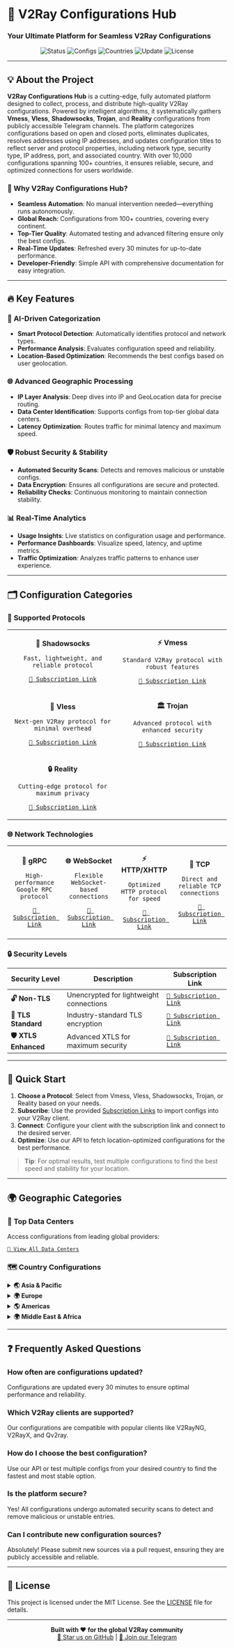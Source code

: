 # 🚀 V2Ray Configurations Hub
### Your Ultimate Platform for Seamless V2Ray Configurations

<div align="center">

![Status](https://img.shields.io/badge/Status-Active-brightgreen?style=for-the-badge&logo=github)
![Configs](https://img.shields.io/badge/Configs-10K+-blueviolet?style=for-the-badge&logo=v2ray)
![Countries](https://img.shields.io/badge/Countries-100+-orange?style=for-the-badge&logo=globe)
![Update](https://img.shields.io/badge/Auto%20Update-24/7-teal?style=for-the-badge&logo=refresh)
![License](https://img.shields.io/badge/License-MIT-blue?style=for-the-badge&logo=mit)

</div>

---

## 💡 About the Project

**V2Ray Configurations Hub** is a cutting-edge, fully automated platform designed to collect, process, and distribute high-quality V2Ray configurations. Powered by intelligent algorithms, it systematically gathers **Vmess**, **Vless**, **Shadowsocks**, **Trojan**, and **Reality** configurations from publicly accessible Telegram channels. The platform categorizes configurations based on open and closed ports, eliminates duplicates, resolves addresses using IP addresses, and updates configuration titles to reflect server and protocol properties, including network type, security type, IP address, port, and associated country. With over 10,000 configurations spanning 100+ countries, it ensures reliable, secure, and optimized connections for users worldwide.

### 🎯 Why V2Ray Configurations Hub?
- **Seamless Automation**: No manual intervention needed—everything runs autonomously.
- **Global Reach**: Configurations from 100+ countries, covering every continent.
- **Top-Tier Quality**: Automated testing and advanced filtering ensure only the best configs.
- **Real-Time Updates**: Refreshed every 30 minutes for up-to-date performance.
- **Developer-Friendly**: Simple API with comprehensive documentation for easy integration.

---

## 🔥 Key Features

### 🎨 **AI-Driven Categorization**
- **Smart Protocol Detection**: Automatically identifies protocol and network types.
- **Performance Analysis**: Evaluates configuration speed and reliability.
- **Location-Based Optimization**: Recommends the best configs based on user geolocation.

### 🌐 **Advanced Geographic Processing**
- **IP Layer Analysis**: Deep dives into IP and GeoLocation data for precise routing.
- **Data Center Identification**: Supports configs from top-tier global data centers.
- **Latency Optimization**: Routes traffic for minimal latency and maximum speed.

### 🛡️ **Robust Security & Stability**
- **Automated Security Scans**: Detects and removes malicious or unstable configs.
- **Data Encryption**: Ensures all configurations are secure and protected.
- **Reliability Checks**: Continuous monitoring to maintain connection stability.

### 📊 **Real-Time Analytics**
- **Usage Insights**: Live statistics on configuration usage and performance.
- **Performance Dashboards**: Visualize speed, latency, and uptime metrics.
- **Traffic Optimization**: Analyzes traffic patterns to enhance user experience.

---

## 🗂️ Configuration Categories

### 🔧 **Supported Protocols**
<table>
<tr>
<td align="center">

**🔐 Shadowsocks**
```
Fast, lightweight, and reliable protocol
```
[`📡 Subscription Link`](https://raw.githubusercontent.com/PlanAsli/configs-collector-v2ray/refs/heads/main/sub/protocols/shadowsocks.txt)

</td>
<td align="center">

**⚡ Vmess**
```
Standard V2Ray protocol with robust features
```
[`📡 Subscription Link`](https://raw.githubusercontent.com/PlanAsli/configs-collector-v2ray/refs/heads/main/sub/protocols/vmess.txt)

</td>
</tr>
<tr>
<td align="center">

**🚀 Vless**
```
Next-gen V2Ray protocol for minimal overhead
```
[`📡 Subscription Link`](https://raw.githubusercontent.com/PlanAsli/configs-collector-v2ray/refs/heads/main/sub/protocols/vless.txt)

</td>
<td align="center">

**🏛️ Trojan**
```
Advanced protocol with enhanced security
```
[`📡 Subscription Link`](https://raw.githubusercontent.com/PlanAsli/configs-collector-v2ray/refs/heads/main/sub/protocols/trojan.txt)

</td>
</tr>
<tr>
<td align="center">

**🔒 Reality**
```
Cutting-edge protocol for maximum privacy
```
[`📡 Subscription Link`](https://raw.githubusercontent.com/PlanAsli/configs-collector-v2ray/refs/heads/main/sub/protocols/reality.txt)

</td>
<td align="center"></td>
</tr>
</table>

### 🌐 **Network Technologies**
<table>
<tr>
<td align="center">

**🔄 gRPC**
```
High-performance Google RPC protocol
```
[`📡 Subscription Link`](https://raw.githubusercontent.com/PlanAsli/configs-collector-v2ray/refs/heads/main/sub/networks/grpc.txt)

</td>
<td align="center">

**🌐 WebSocket**
```
Flexible WebSocket-based connections
```
[`📡 Subscription Link`](https://raw.githubusercontent.com/PlanAsli/configs-collector-v2ray/refs/heads/main/sub/networks/ws.txt)

</td>
<td align="center">

**⚡ HTTP/XHTTP**
```
Optimized HTTP protocol for speed
```
[`📡 Subscription Link`](https://raw.githubusercontent.com/PlanAsli/configs-collector-v2ray/refs/heads/main/sub/networks/xhttp.txt)

</td>
<td align="center">

**🔗 TCP**
```
Direct and reliable TCP connections
```
[`📡 Subscription Link`](https://raw.githubusercontent.com/PlanAsli/configs-collector-v2ray/refs/heads/main/sub/networks/tcp.txt)

</td>
</tr>
</table>

### 🔒 **Security Levels**
| Security Level | Description | Subscription Link |
|----------------|-------------|-------------------|
| **🔓 Non-TLS** | Unencrypted for lightweight connections | [`📡 Subscription Link`](https://raw.githubusercontent.com/PlanAsli/configs-collector-v2ray/refs/heads/main/sub/security/nontls.txt) |
| **🔐 TLS Standard** | Industry-standard TLS encryption | [`📡 Subscription Link`](https://raw.githubusercontent.com/PlanAsli/configs-collector-v2ray/refs/heads/main/sub/security/tls.txt) |
| **🛡️ XTLS Enhanced** | Advanced XTLS for maximum security | [`📡 Subscription Link`](https://raw.githubusercontent.com/PlanAsli/configs-collector-v2ray/refs/heads/main/sub/security/xtls.txt) |

---

## 🚀 Quick Start

1. **Choose a Protocol**: Select from Vmess, Vless, Shadowsocks, Trojan, or Reality based on your needs.
2. **Subscribe**: Use the provided [Subscription Links](#configuration-categories) to import configs into your V2Ray client.
3. **Connect**: Configure your client with the subscription link and connect to the desired server.
4. **Optimize**: Use our API to fetch location-optimized configurations for the best performance.

> **Tip**: For optimal results, test multiple configurations to find the best speed and stability for your location.

---

## 🌍 Geographic Categories

### 🏢 **Top Data Centers**
Access configurations from leading global providers:

[`🔗 View All Data Centers`](https://github.com/PlanAsli/configs-collector-v2ray/tree/main/sub/datacenters)

### 🗺️ **Country Configurations**

<details>
<summary><strong>🌏 Asia & Pacific</strong></summary>

| Country | Code | Subscription Link | Country | Code | Subscription Link |
|---------|------|-------------------|---------|------|-------------------|
| 🇦🇫 Afghanistan | AF | [`📡 Subscription Link`](https://raw.githubusercontent.com/PlanAsli/configs-collector-v2ray/refs/heads/main/sub/countries/AF.txt) | 🇦🇺 Australia | AU | [`📡 Subscription Link`](https://raw.githubusercontent.com/PlanAsli/configs-collector-v2ray/refs/heads/main/sub/countries/AU.txt) |
| 🇧🇩 Bangladesh | BD | [`📡 Subscription Link`](https://raw.githubusercontent.com/PlanAsli/configs-collector-v2ray/refs/heads/main/sub/countries/BD.txt) | 🇧🇹 Bhutan | BT | [`📡 Subscription Link`](https://raw.githubusercontent.com/PlanAsli/configs-collector-v2ray/refs/heads/main/sub/countries/BT.txt) |
| 🇰🇭 Cambodia | KH | [`📡 Subscription Link`](https://raw.githubusercontent.com/PlanAsli/configs-collector-v2ray/refs/heads/main/sub/countries/KH.txt) | 🇨🇳 China | CN | [`📡 Subscription Link`](https://raw.githubusercontent.com/PlanAsli/configs-collector-v2ray/refs/heads/main/sub/countries/CN.txt) |
| 🇭🇰 Hong Kong | HK | [`📡 Subscription Link`](https://raw.githubusercontent.com/PlanAsli/configs-collector-v2ray/refs/heads/main/sub/countries/HK.txt) | 🇮🇳 India | IN | [`📡 Subscription Link`](https://raw.githubusercontent.com/PlanAsli/configs-collector-v2ray/refs/heads/main/sub/countries/IN.txt) |
| 🇮🇩 Indonesia | ID | [`📡 Subscription Link`](https://raw.githubusercontent.com/PlanAsli/configs-collector-v2ray/refs/heads/main/sub/countries/ID.txt) | 🇮🇷 Iran | IR | [`📡 Subscription Link`](https://raw.githubusercontent.com/PlanAsli/configs-collector-v2ray/refs/heads/main/sub/countries/IR.txt) |
| 🇯🇵 Japan | JP | [`📡 Subscription Link`](https://raw.githubusercontent.com/PlanAsli/configs-collector-v2ray/refs/heads/main/sub/countries/JP.txt) | 🇰🇿 Kazakhstan | KZ | [`📡 Subscription Link`](https://raw.githubusercontent.com/PlanAsli/configs-collector-v2ray/refs/heads/main/sub/countries/KZ.txt) |
| 🇰🇬 Kyrgyzstan | KG | [`📡 Subscription Link`](https://raw.githubusercontent.com/PlanAsli/configs-collector-v2ray/refs/heads/main/sub/countries/KG.txt) | 🇰🇷 South Korea | KR | [`📡 Subscription Link`](https://raw.githubusercontent.com/PlanAsli/configs-collector-v2ray/refs/heads/main/sub/countries/KR.txt) |
| 🇲🇴 Macau | MO | [`📡 Subscription Link`](https://raw.githubusercontent.com/PlanAsli/configs-collector-v2ray/refs/heads/main/sub/countries/MO.txt) | 🇲🇾 Malaysia | MY | [`📡 Subscription Link`](https://raw.githubusercontent.com/PlanAsli/configs-collector-v2ray/refs/heads/main/sub/countries/MY.txt) |
| 🇲🇳 Mongolia | MN | [`📡 Subscription Link`](https://raw.githubusercontent.com/PlanAsli/configs-collector-v2ray/refs/heads/main/sub/countries/MN.txt) | 🇲🇲 Myanmar | MM | [`📡 Subscription Link`](https://raw.githubusercontent.com/PlanAsli/configs-collector-v2ray/refs/heads/main/sub/countries/MM.txt) |
| 🇳🇵 Nepal | NP | [`📡 Subscription Link`](https://raw.githubusercontent.com/PlanAsli/configs-collector-v2ray/refs/heads/main/sub/countries/NP.txt) | 🇳🇿 New Zealand | NZ | [`📡 Subscription Link`](https://raw.githubusercontent.com/PlanAsli/configs-collector-v2ray/refs/heads/main/sub/countries/NZ.txt) |
| 🇵🇰 Pakistan | PK | [`📡 Subscription Link`](https://raw.githubusercontent.com/PlanAsli/configs-collector-v2ray/refs/heads/main/sub/countries/PK.txt) | 🇵🇭 Philippines | PH | [`📡 Subscription Link`](https://raw.githubusercontent.com/PlanAsli/configs-collector-v2ray/refs/heads/main/sub/countries/PH.txt) |
| 🇸🇬 Singapore | SG | [`📡 Subscription Link`](https://raw.githubusercontent.com/PlanAsli/configs-collector-v2ray/refs/heads/main/sub/countries/SG.txt) | 🇹🇭 Thailand | TH | [`📡 Subscription Link`](https://raw.githubusercontent.com/PlanAsli/configs-collector-v2ray/refs/heads/main/sub/countries/TH.txt) |
| 🇹🇼 Taiwan | TW | [`📡 Subscription Link`](https://raw.githubusercontent.com/PlanAsli/configs-collector-v2ray/refs/heads/main/sub/countries/TW.txt) | 🇺🇿 Uzbekistan | UZ | [`📡 Subscription Link`](https://raw.githubusercontent.com/PlanAsli/configs-collector-v2ray/refs/heads/main/sub/countries/UZ.txt) |
| 🇻🇳 Vietnam | VN | [`📡 Subscription Link`](https://raw.githubusercontent.com/PlanAsli/configs-collector-v2ray/refs/heads/main/sub/countries/VN.txt) |

</details>

<details>
<summary><strong>🌍 Europe</strong></summary>

| Country | Code | Subscription Link | Country | Code | Subscription Link |
|---------|------|-------------------|---------|------|-------------------|
| 🇦🇱 Albania | AL | [`📡 Subscription Link`](https://raw.githubusercontent.com/PlanAsli/configs-collector-v2ray/refs/heads/main/sub/countries/AL.txt) | 🇦🇲 Armenia | AM | [`📡 Subscription Link`](https://raw.githubusercontent.com/PlanAsli/configs-collector-v2ray/refs/heads/main/sub/countries/AM.txt) |
| 🇦🇹 Austria | AT | [`📡 Subscription Link`](https://raw.githubusercontent.com/PlanAsli/configs-collector-v2ray/refs/heads/main/sub/countries/AT.txt) | 🇦🇿 Azerbaijan | AZ | [`📡 Subscription Link`](https://raw.githubusercontent.com/PlanAsli/configs-collector-v2ray/refs/heads/main/sub/countries/AZ.txt) |
| 🇧🇾 Belarus | BY | [`📡 Subscription Link`](https://raw.githubusercontent.com/PlanAsli/configs-collector-v2ray/refs/heads/main/sub/countries/BY.txt) | 🇧🇪 Belgium | BE | [`📡 Subscription Link`](https://raw.githubusercontent.com/PlanAsli/configs-collector-v2ray/refs/heads/main/sub/countries/BE.txt) |
| 🇧🇦 Bosnia | BA | [`📡 Subscription Link`](https://raw.githubusercontent.com/PlanAsli/configs-collector-v2ray/refs/heads/main/sub/countries/BA.txt) | 🇧🇬 Bulgaria | BG | [`📡 Subscription Link`](https://raw.githubusercontent.com/PlanAsli/configs-collector-v2ray/refs/heads/main/sub/countries/BG.txt) |
| 🇭🇷 Croatia | HR | [`📡 Subscription Link`](https://raw.githubusercontent.com/PlanAsli/configs-collector-v2ray/refs/heads/main/sub/countries/HR.txt) | 🇨🇾 Cyprus | CY | [`📡 Subscription Link`](https://raw.githubusercontent.com/PlanAsli/configs-collector-v2ray/refs/heads/main/sub/countries/CY.txt) |
| 🇨🇿 Czechia | CZ | [`📡 Subscription Link`](https://raw.githubusercontent.com/PlanAsli/configs-collector-v2ray/refs/heads/main/sub/countries/CZ.txt) | 🇩🇰 Denmark | DK | [`📡 Subscription Link`](https://raw.githubusercontent.com/PlanAsli/configs-collector-v2ray/refs/heads/main/sub/countries/DK.txt) |
| 🇪🇪 Estonia | EE | [`📡 Subscription Link`](https://raw.githubusercontent.com/PlanAsli/configs-collector-v2ray/refs/heads/main/sub/countries/EE.txt) | 🇫🇮 Finland | FI | [`📡 Subscription Link`](https://raw.githubusercontent.com/PlanAsli/configs-collector-v2ray/refs/heads/main/sub/countries/FI.txt) |
| 🇫🇷 France | FR | [`📡 Subscription Link`](https://raw.githubusercontent.com/PlanAsli/configs-collector-v2ray/refs/heads/main/sub/countries/FR.txt) | 🇬🇪 Georgia | GE | [`📡 Subscription Link`](https://raw.githubusercontent.com/PlanAsli/configs-collector-v2ray/refs/heads/main/sub/countries/GE.txt) |
| 🇩🇪 Germany | DE | [`📡 Subscription Link`](https://raw.githubusercontent.com/PlanAsli/configs-collector-v2ray/refs/heads/main/sub/countries/DE.txt) | 🇬🇷 Greece | GR | [`📡 Subscription Link`](https://raw.githubusercontent.com/PlanAsli/configs-collector-v2ray/refs/heads/main/sub/countries/GR.txt) |
| 🇭🇺 Hungary | HU | [`📡 Subscription Link`](https://raw.githubusercontent.com/PlanAsli/configs-collector-v2ray/refs/heads/main/sub/countries/HU.txt) | 🇮🇸 Iceland | IS | [`📡 Subscription Link`](https://raw.githubusercontent.com/PlanAsli/configs-collector-v2ray/refs/heads/main/sub/countries/IS.txt) |
| 🇮🇪 Ireland | IE | [`📡 Subscription Link`](https://raw.githubusercontent.com/PlanAsli/configs-collector-v2ray/refs/heads/main/sub/countries/IE.txt) | 🇮🇲 Isle of Man | IM | [`📡 Subscription Link`](https://raw.githubusercontent.com/PlanAsli/configs-collector-v2ray/refs/heads/main/sub/countries/IM.txt) |
| 🇮🇹 Italy | IT | [`📡 Subscription Link`](https://raw.githubusercontent.com/PlanAsli/configs-collector-v2ray/refs/heads/main/sub/countries/IT.txt) | 🇱🇻 Latvia | LV | [`📡 Subscription Link`](https://raw.githubusercontent.com/PlanAsli/configs-collector-v2ray/refs/heads/main/sub/countries/LV.txt) |
| 🇱🇹 Lithuania | LT | [`📡 Subscription Link`](https://raw.githubusercontent.com/PlanAsli/configs-collector-v2ray/refs/heads/main/sub/countries/LT.txt) | 🇱🇺 Luxembourg | LU | [`📡 Subscription Link`](https://raw.githubusercontent.com/PlanAsli/configs-collector-v2ray/refs/heads/main/sub/countries/LU.txt) |
| 🇲🇹 Malta | MT | [`📡 Subscription Link`](https://raw.githubusercontent.com/PlanAsli/configs-collector-v2ray/refs/heads/main/sub/countries/MT.txt) | 🇲🇩 Moldova | MD | [`📡 Subscription Link`](https://raw.githubusercontent.com/PlanAsli/configs-collector-v2ray/refs/heads/main/sub/countries/MD.txt) |
| 🇲🇪 Montenegro | ME | [`📡 Subscription Link`](https://raw.githubusercontent.com/PlanAsli/configs-collector-v2ray/refs/heads/main/sub/countries/ME.txt) | 🇳🇱 Netherlands | NL | [`📡 Subscription Link`](https://raw.githubusercontent.com/PlanAsli/configs-collector-v2ray/refs/heads/main/sub/countries/NL.txt) |
| 🇲🇰 North Macedonia | MK | [`📡 Subscription Link`](https://raw.githubusercontent.com/PlanAsli/configs-collector-v2ray/refs/heads/main/sub/countries/MK.txt) | 🇳🇴 Norway | NO | [`📡 Subscription Link`](https://raw.githubusercontent.com/PlanAsli/configs-collector-v2ray/refs/heads/main/sub/countries/NO.txt) |
| 🇵🇱 Poland | PL | [`📡 Subscription Link`](https://raw.githubusercontent.com/PlanAsli/configs-collector-v2ray/refs/heads/main/sub/countries/PL.txt) | 🇵🇹 Portugal | PT | [`📡 Subscription Link`](https://raw.githubusercontent.com/PlanAsli/configs-collector-v2ray/refs/heads/main/sub/countries/PT.txt) |
| 🇷🇴 Romania | RO | [`📡 Subscription Link`](https://raw.githubusercontent.com/PlanAsli/configs-collector-v2ray/refs/heads/main/sub/countries/RO.txt) | 🇷🇺 Russia | RU | [`📡 Subscription Link`](https://raw.githubusercontent.com/PlanAsli/configs-collector-v2ray/refs/heads/main/sub/countries/RU.txt) |
| 🇷🇸 Serbia | RS | [`📡 Subscription Link`](https://raw.githubusercontent.com/PlanAsli/configs-collector-v2ray/refs/heads/main/sub/countries/RS.txt) | 🇸🇰 Slovakia | SK | [`📡 Subscription Link`](https://raw.githubusercontent.com/PlanAsli/configs-collector-v2ray/refs/heads/main/sub/countries/SK.txt) |
| 🇸🇮 Slovenia | SI | [`📡 Subscription Link`](https://raw.githubusercontent.com/PlanAsli/configs-collector-v2ray/refs/heads/main/sub/countries/SI.txt) | 🇪🇸 Spain | ES | [`📡 Subscription Link`](https://raw.githubusercontent.com/PlanAsli/configs-collector-v2ray/refs/heads/main/sub/countries/ES.txt) |
| 🇸🇪 Sweden | SE | [`📡 Subscription Link`](https://raw.githubusercontent.com/PlanAsli/configs-collector-v2ray/refs/heads/main/sub/countries/SE.txt) | 🇨🇭 Switzerland | CH | [`📡 Subscription Link`](https://raw.githubusercontent.com/PlanAsli/configs-collector-v2ray/refs/heads/main/sub/countries/CH.txt) |
| 🇹🇷 Turkey | TR | [`📡 Subscription Link`](https://raw.githubusercontent.com/PlanAsli/configs-collector-v2ray/refs/heads/main/sub/countries/TR.txt) | 🇺🇦 Ukraine | UA | [`📡 Subscription Link`](https://raw.githubusercontent.com/PlanAsli/configs-collector-v2ray/refs/heads/main/sub/countries/UA.txt) |
| 🇬🇧 United Kingdom | GB | [`📡 Subscription Link`](https://raw.githubusercontent.com/PlanAsli/configs-collector-v2ray/refs/heads/main/sub/countries/GB.txt) |

</details>

<details>
<summary><strong>🌎 Americas</strong></summary>

| Country | Code | Subscription Link | Country | Code | Subscription Link |
|---------|------|-------------------|---------|------|-------------------|
| 🇦🇷 Argentina | AR | [`📡 Subscription Link`](https://raw.githubusercontent.com/PlanAsli/configs-collector-v2ray/refs/heads/main/sub/countries/AR.txt) | 🇧🇿 Belize | BZ | [`📡 Subscription Link`](https://raw.githubusercontent.com/PlanAsli/configs-collector-v2ray/refs/heads/main/sub/countries/BZ.txt) |
| 🇧🇴 Bolivia | BO | [`📡 Subscription Link`](https://raw.githubusercontent.com/PlanAsli/configs-collector-v2ray/refs/heads/main/sub/countries/BO.txt) | 🇧🇷 Brazil | BR | [`📡 Subscription Link`](https://raw.githubusercontent.com/PlanAsli/configs-collector-v2ray/refs/heads/main/sub/countries/BR.txt) |
| 🇨🇦 Canada | CA | [`📡 Subscription Link`](https://raw.githubusercontent.com/PlanAsli/configs-collector-v2ray/refs/heads/main/sub/countries/CA.txt) | 🇨🇱 Chile | CL | [`📡 Subscription Link`](https://raw.githubusercontent.com/ProjectX/configs-collector-v2ray/refs/heads/main/sub/countries/CL.txt) |
| 🇨🇴 Colombia | CO | [`📡 Subscription Link`](https://raw.githubusercontent.com/PlanAsli/configs-collector-v2ray/refs/heads/main/sub/countries/CO.txt) | 🇨🇷 Costa Rica | CR | [`📡 Subscription Link`](https://raw.githubusercontent.com/PlanAsli/configs-collector-v2ray/refs/heads/main/sub/countries/CR.txt) |
| 🇪🇨 Ecuador | EC | [`📡 Subscription Link`](https://raw.githubusercontent.com/PlanAsli/configs-collector-v2ray/refs/heads/main/sub/countries/EC.txt) | 🇬🇹 Guatemala | GT | [`📡 Subscription Link`](https://raw.githubusercontent.com/PlanAsli/configs-collector-v2ray/refs/heads/main/sub/countries/GT.txt) |
| 🇲🇽 Mexico | MX | [`📡 Subscription Link`](https://raw.githubusercontent.com/PlanAsli/configs-collector-v2ray/refs/heads/main/sub/countries/MX.txt) | 🇳🇮 Nicaragua | NI | [`📡 Subscription Link`](https://raw.githubusercontent.com/PlanAsli/configs-collector-v2ray/refs/heads/main/sub/countries/NI.txt) |
| 🇵🇦 Panama | PA | [`📡 Subscription Link`](https://raw.githubusercontent.com/PlanAsli/configs-collector-v2ray/refs/heads/main/sub/countries/PA.txt) | 🇵🇾 Paraguay | PY | [`📡 Subscription Link`](https://raw.githubusercontent.com/PlanAsli/configs-collector-v2ray/refs/heads/main/sub/countries/PY.txt) |
| 🇵🇪 Peru | PE | [`📡 Subscription Link`](https://raw.githubusercontent.com/PlanAsli/configs-collector-v2ray/refs/heads/main/sub/countries/PE.txt) | 🇵🇷 Puerto Rico | PR | [`📡 Subscription Link`](https://raw.githubusercontent.com/PlanAsli/configs-collector-v2ray/refs/heads/main/sub/countries/PR.txt) |
| 🇺🇸 United States | US | [`📡 Subscription Link`](https://raw.githubusercontent.com/PlanAsli/configs-collector-v2ray/refs/heads/main/sub/countries/US.txt) | 🇺🇾 Uruguay | UY | [`📡 Subscription Link`](https://raw.githubusercontent.com/PlanAsli/configs-collector-v2ray/refs/heads/main/sub/countries/UY.txt) |
| 🇻🇬 British Virgin Islands | VG | [`📡 Subscription Link`](https://raw.githubusercontent.com/PlanAsli/configs-collector-v2ray/refs/heads/main/sub/countries/VG.txt) |

</details>

<details>
<summary><strong>🌍 Middle East & Africa</strong></summary>

| Country | Code | Subscription Link | Country | Code | Subscription Link |
|---------|------|-------------------|---------|------|-------------------|
| 🇦🇪 United Arab Emirates | AE | [`📡 Subscription Link`](https://raw.githubusercontent.com/PlanAsli/configs-collector-v2ray/refs/heads/main/sub/countries/AE.txt) | 🇧🇭 Bahrain | BH | [`📡 Subscription Link`](https://raw.githubusercontent.com/PlanAsli/configs-collector-v2ray/refs/heads/main/sub/countries/BH.txt) |
| 🇨🇮 Côte d'Ivoire | CI | [`📡 Subscription Link`](https://raw.githubusercontent.com/PlanAsli/configs-collector-v2ray/refs/heads/main/sub/countries/CI.txt) | 🇪🇬 Egypt | EG | [`📡 Subscription Link`](https://raw.githubusercontent.com/PlanAsli/configs-collector-v2ray/refs/heads/main/sub/countries/EG.txt) |
| 🇮🇱 Israel | IL | [`📡 Subscription Link`](https://raw.githubusercontent.com/PlanAsli/configs-collector-v2ray/refs/heads/main/sub/countries/IL.txt) | 🇯🇴 Jordan | JO | [`📡 Subscription Link`](https://raw.githubusercontent.com/PlanAsli/configs-collector-v2ray/refs/heads/main/sub/countries/JO.txt) |
| 🇰🇪 Kenya | KE | [`📡 Subscription Link`](https://raw.githubusercontent.com/PlanAsli/configs-collector-v2ray/refs/heads/main/sub/countries/KE.txt) | 🇰🇼 Kuwait | KW | [`📡 Subscription Link`](https://raw.githubusercontent.com/PlanAsli/configs-collector-v2ray/refs/heads/main/sub/countries/KW.txt) |
| 🇱🇧 Lebanon | LB | [`📡 Subscription Link`](https://raw.githubusercontent.com/PlanAsli/configs-collector-v2ray/refs/heads/main/sub/countries/LB.txt) | 🇲🇦 Morocco | MA | [`📡 Subscription Link`](https://raw.githubusercontent.com/PlanAsli/configs-collector-v2ray/refs/heads/main/sub/countries/MA.txt) |
| 🇲🇺 Mauritius | MU | [`📡 Subscription Link`](https://raw.githubusercontent.com/PlanAsli/configs-collector-v2ray/refs/heads/main/sub/countries/MU.txt) | 🇳🇦 Namibia | NA | [`📡 Subscription Link`](https://raw.githubusercontent.com/PlanAsli/configs-collector-v2ray/refs/heads/main/sub/countries/NA.txt) |
| 🇳🇬 Nigeria | NG | [`📡 Subscription Link`](https://raw.githubusercontent.com/PlanAsli/configs-collector-v2ray/refs/heads/main/sub/countries/NG.txt) | 🇴🇲 Oman | OM | [`📡 Subscription Link`](https://raw.githubusercontent.com/PlanAsli/configs-collector-v2ray/refs/heads/main/sub/countries/OM.txt) |
| 🇵🇸 Palestine | PS | [`📡 Subscription Link`](https://raw.githubusercontent.com/PlanAsli/configs-collector-v2ray/refs/heads/main/sub/countries/PS.txt) | 🇶🇦 Qatar | QA | [`📡 Subscription Link`](https://raw.githubusercontent.com/PlanAsli/configs-collector-v2ray/refs/heads/main/sub/countries/QA.txt) |
| 🇸🇦 Saudi Arabia | SA | [`📡 Subscription Link`](https://raw.githubusercontent.com/PlanAsli/configs-collector-v2ray/refs/heads/main/sub/countries/SA.txt) | 🇸🇨 Seychelles | SC | [`📡 Subscription Link`](https://raw.githubusercontent.com/PlanAsli/configs-collector-v2ray/refs/heads/main/sub/countries/SC.txt) |
| 🇿🇦 South Africa | ZA | [`📡 Subscription Link`](https://raw.githubusercontent.com/PlanAsli/configs-collector-v2ray/refs/heads/main/sub/countries/ZA.txt) |

</details>

---

## ❓ Frequently Asked Questions

### How often are configurations updated?
Configurations are updated every 30 minutes to ensure optimal performance and reliability.

### Which V2Ray clients are supported?
Our configurations are compatible with popular clients like V2RayNG, V2RayX, and Qv2ray.

### How do I choose the best configuration?
Use our API or test multiple configs from your desired country to find the fastest and most stable option.

### Is the platform secure?
Yes! All configurations undergo automated security scans to detect and remove malicious or unstable entries.

### Can I contribute new configuration sources?
Absolutely! Please submit new sources via a pull request, ensuring they are publicly accessible and reliable.

---

## 📜 License

This project is licensed under the MIT License. See the [LICENSE](https://github.com/PlanAsli/configs-collector-v2ray/blob/main/LICENSE) file for details.

---

<div align="center">
  <strong>Built with ❤️ for the global V2Ray community</strong><br>
  <a href="https://github.com/PlanAsli/configs-collector-v2ray">🌟 Star us on GitHub</a> | <a href="https://t.me/v2rayhub">📢 Join our Telegram</a>
</div>
